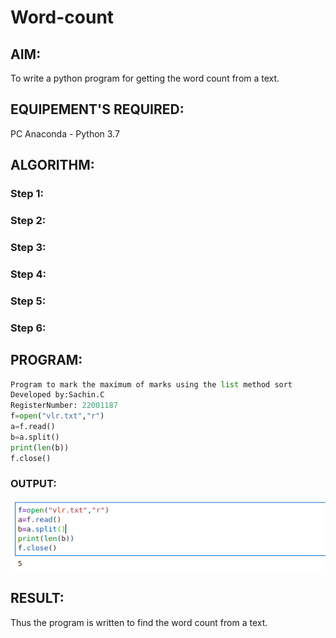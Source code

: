 # Word-count
## AIM:
To write a python program for getting the word count from a text.
## EQUIPEMENT'S REQUIRED: 
PC
Anaconda - Python 3.7
## ALGORITHM: 
### Step 1:


### Step 2: 
 
### Step 3: 

### Step 4:  

### Step 5: 

### Step 6: 

## PROGRAM:

```python
Program to mark the maximum of marks using the list method sort
Developed by:Sachin.C
RegisterNumber: 22001187
f=open("vlr.txt","r")
a=f.read()
b=a.split()
print(len(b))
f.close()

```

### OUTPUT:
![output](/COUNT.png)



## RESULT:
Thus the program is written to find the word count from a text.

